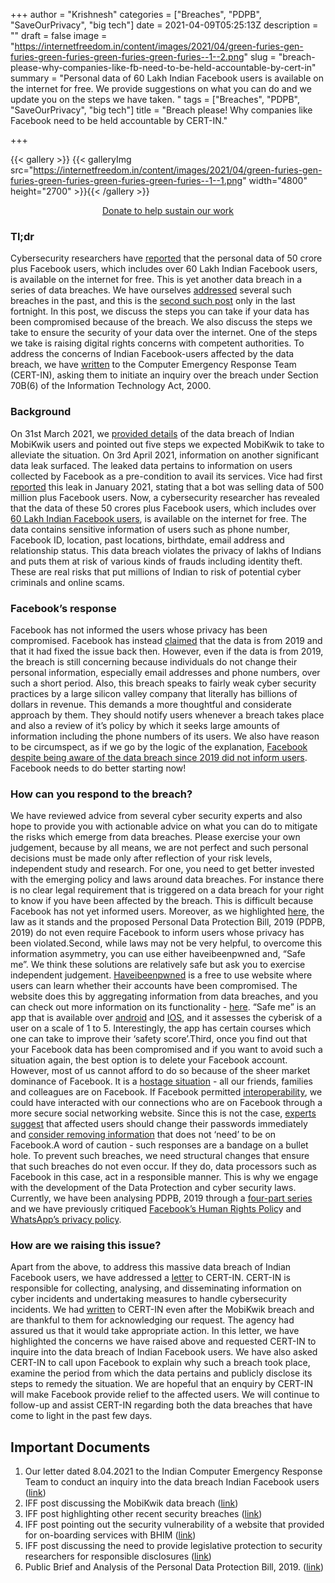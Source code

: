 +++
author = "Krishnesh"
categories = ["Breaches", "PDPB", "SaveOurPrivacy", "big tech"]
date = 2021-04-09T05:25:13Z
description = ""
draft = false
image = "https://internetfreedom.in/content/images/2021/04/green-furies-gen-furies-green-furies-green-furies-green-furies--1--2.png"
slug = "breach-please-why-companies-like-fb-need-to-be-held-accountable-by-cert-in"
summary = "Personal data of 60 Lakh Indian Facebook users is available on the internet for free. We provide suggestions on what you can do and we update you on the steps we have taken. "
tags = ["Breaches", "PDPB", "SaveOurPrivacy", "big tech"]
title = "Breach please! Why companies like Facebook need to be held accountable by CERT-IN."

+++


{{< gallery >}}
{{< galleryImg  src="https://internetfreedom.in/content/images/2021/04/green-furies-gen-furies-green-furies-green-furies-green-furies--1--1.png" width="4800" height="2700" >}}{{< /gallery >}}

<div style="text-align:center;">
<a href="https://internetfreedom.in/donate/" class="button">Donate to help sustain our work</a>
</div>

### Tl;dr

Cybersecurity researchers have [reported](https://twitter.com/UnderTheBreach/status/1378314424239460352) that the personal data of 50 crore plus Facebook users, which includes over 60 Lakh Indian Facebook users, is available on the internet for free. This is yet another data breach in a series of data breaches. We have ourselves [addressed](https://internetfreedom.in/security-incidents-and-the-personal-data-protection-bill/) several such breaches in the past, and this is the [second such post](https://internetfreedom.in/mobikwik-data-breach/) only in the last fortnight. In this post, we discuss the steps you can take if your data has been compromised because of the breach. We also discuss the steps we take to ensure the security of your data over the internet. One of the steps we take is raising digital rights concerns with competent authorities. To address the concerns of Indian Facebook-users affected by the data breach, we have [written](https://drive.google.com/file/d/1_gVNQiv4L4MXnMuoUu7NwUm8RHpZlDxI/view?usp=sharing) to the Computer Emergency Response Team (CERT-IN), asking them to initiate an inquiry over the breach under Section 70B(6) of the Information Technology Act, 2000.

### Background

On 31st March 2021, we [provided details](https://internetfreedom.in/mobikwik-data-breach/) of the data breach of Indian MobiKwik users and pointed out five steps we expected MobiKwik to take to alleviate the situation. On 3rd April 2021, information on another significant data leak surfaced. The leaked data pertains to information on users collected by Facebook as a pre-condition to avail its services. Vice had first [reported](https://www.vice.com/en/article/xgz7bd/facebook-phone-numbers-bot-telegram) this leak in January 2021, stating that a bot was selling data of 500 million plus Facebook users. Now, a cybersecurity researcher has revealed that the data of these 50 crores plus Facebook users, which includes over [60 Lakh Indian Facebook users](https://twitter.com/UnderTheBreach/status/1349674272227266563), is available on the internet for free. The data contains sensitive information of users such as phone number, Facebook ID, location, past locations, birthdate, email address and relationship status. This data breach violates the privacy of lakhs of Indians and puts them at risk of various kinds of frauds including identity theft. These are real risks that put millions of Indian to risk of potential cyber criminals and online scams.

### Facebook’s response

Facebook has not informed the users whose privacy has been compromised. Facebook has instead [claimed](https://about.fb.com/news/2021/04/facts-on-news-reports-about-facebook-data/) that the data is from 2019 and that it had fixed the issue back then. However, even if the data is from 2019, the breach is still concerning because individuals do not change their personal information, especially email addresses and phone numbers, over such a short period. Also, this breach speaks to fairly weak cyber security practices by a large silicon valley company that literally has billions of dollars in revenue. This demands a more thoughtful and considerate approach by them. They should notify users whenever a breach takes place and also a review of it’s policy by which it seeks large amounts of information including the phone numbers of its users. We also have reason to be circumspect, as if we go by the logic of the explanation, [Facebook despite being aware of the data breach since 2019 did not inform users](https://www.wired.com/story/facebook-data-leak-500-million-users-phone-numbers/). Facebook needs to do better starting now!

### How can you respond to the breach?

We have reviewed advice from several cyber security experts and also hope to provide you with actionable advice on what you can do to mitigate the risks which emerge from data breaches. Please exercise your own judgement, because by all means, we are not perfect and such personal decisions must be made only after reflection of your risk levels, independent study and research. For one, you need to get better invested with the emerging policy and laws around data breaches. For instance there is no clear legal requirement that is triggered on a data breach for your right to know if you have been affected by the breach. This is difficult because Facebook has not yet informed users. Moreover, as we highlighted [here](https://internetfreedom.in/security-incidents-and-the-personal-data-protection-bill/), the law as it stands and the proposed Personal Data Protection Bill, 2019 (PDPB, 2019) do not even require Facebook to inform users whose privacy has been violated.Second, while laws may not be very helpful, to overcome this information asymmetry, you can use either haveibeenpwned and, “Safe me”. We think these solutions are relatively safe but ask you to exercise independent judgement. [Haveibeenpwned](https://haveibeenpwned.com/) is a free to use website where users can learn whether their accounts have been compromised. The website does this by aggregating information from data breaches, and you can check out more information on its functionality - [here](https://www.troyhunt.com/tag/have-i-been-pwned-3f/). “Safe me” is an app that is available over [android](https://play.google.com/store/apps/details?id=com.lucideus.safeme_serverless_android&hl=en_IN&gl=US) and [IOS](https://apps.apple.com/us/app/safe-me-by-lucideus/id1498885997), and it assesses the cyberisk of a user on a scale of 1 to 5. Interestingly, the app has certain courses which one can take to improve their ‘safety score’.Third, once you find out that your Facebook data has been compromised and if you want to avoid such a situation again, the best option is to delete your Facebook account. However, most of us cannot afford to do so because of the sheer market dominance of Facebook. It is a [hostage situation](https://www.eff.org/deeplinks/2021/04/553000000-reasons-not-let-facebook-make-decisions-about-your-privacy) - all our friends, families and colleagues are on Facebook. If Facebook permitted [interoperability](https://www.eff.org/deeplinks/2018/07/facing-facebook-data-portability-and-interoperability-are-anti-monopoly-medicine), we could have interacted with our connections who are on Facebook through a more secure social networking website. Since this is not the case, [experts suggest](https://www.forbes.com/sites/kateoflahertyuk/2021/04/06/facebook-data-breach-heres-what-to-do-now/?sh=fe2f8ab57082) that affected users should change their passwords immediately and [consider removing information](https://www.lifewire.com/steps-to-make-facebook-private-2654416) that does not ‘need’ to be on Facebook.A word of caution - such responses are a bandage on a bullet hole. To prevent such breaches, we need structural changes that ensure that such breaches do not even occur. If they do, data processors such as Facebook in this case, act in a responsible manner. This is why we engage with the development of the Data Protection and cyber security laws. Currently, we have been analysing PDPB, 2019 through a [four-part series](https://internetfreedom.in/startfromscratch-the-data-bill-series-part-1/) and we have previously critiqued [Facebook’s Human Rights Polic](https://internetfreedom.in/facebook-human-rights-policy/)y and [WhatsApp’s privacy policy](https://internetfreedom.in/explainer-whatsapp-privacy-policy-changes-2021/).

### How are we raising this issue?

Apart from the above, to address this massive data breach of Indian Facebook users, we have addressed a [letter](https://drive.google.com/file/d/1_gVNQiv4L4MXnMuoUu7NwUm8RHpZlDxI/view?usp=sharing) to CERT-IN. CERT-IN is responsible for collecting, analysing, and disseminating information on cyber incidents and undertaking measures to handle cybersecurity incidents. We had [written](https://drive.google.com/file/d/1cXXVX2qqqCx0SRo8DuoZHa4wFM682-c8/view?usp=sharing) to CERT-IN even after the MobiKwik breach and are thankful to them for acknowledging our request. The agency had assured us that it would take appropriate action. In this letter, we have highlighted the concerns we have raised above and requested CERT-IN to inquire into the data breach of Indian Facebook users. We have also asked CERT-IN to call upon Facebook to explain why such a breach took place, examine the period from which the data pertains and publicly disclose its steps to remedy the situation. We are hopeful that an enquiry by CERT-IN will make Facebook provide relief to the affected users. We will continue to follow-up and assist CERT-IN regarding both the data breaches that have come to light in the past few days.

## Important Documents

1. Our letter dated 8.04.2021 to the Indian Computer Emergency Response Team to conduct an inquiry into the data breach Indian Facebook users ([link](https://drive.google.com/file/d/1_gVNQiv4L4MXnMuoUu7NwUm8RHpZlDxI/view?usp=sharing))
2. IFF post discussing the MobiKwik data breach ([link](https://internetfreedom.in/mobikwik-data-breach/))
3. IFF post highlighting other recent security breaches ([link](https://internetfreedom.in/security-incidents-and-the-personal-data-protection-bill/))
4. IFF post pointing out the security vulnerability of a website that provided for on-boarding services with BHIM ([link](https://internetfreedom.in/its-time-to-stop-data-breaches-and-security-vulnerabilities-we-write-to-the-it-ministry/))
5. IFF post discussing the need to provide legislative protection to security researchers for responsible disclosures ([link](https://internetfreedom.in/security-researchers-need-legislative-protection-from-vexatious-lawsuits/))
6. Public Brief and Analysis of the Personal Data Protection Bill, 2019. ([link](https://saveourprivacy.in/media/all/Brief-PDP-Bill-25.12.2020.pdf))


